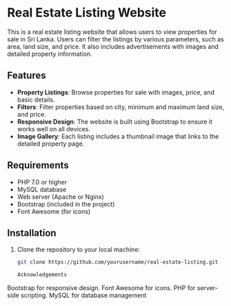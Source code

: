 # Real Estate Listing Website

This is a real estate listing website that allows users to view properties for sale in Sri Lanka. Users can filter the listings by various parameters, such as area, land size, and price. It also includes advertisements with images and detailed property information.

## Features

- **Property Listings**: Browse properties for sale with images, price, and basic details.
- **Filters**: Filter properties based on city, minimum and maximum land size, and price.
- **Responsive Design**: The website is built using Bootstrap to ensure it works well on all devices.
- **Image Gallery**: Each listing includes a thumbnail image that links to the detailed property page.

## Requirements

- PHP 7.0 or higher
- MySQL database
- Web server (Apache or Nginx)
- Bootstrap (included in the project)
- Font Awesome (for icons)

## Installation

1. Clone the repository to your local machine:

   ```bash
   git clone https://github.com/yourusername/real-estate-listing.git

   Acknowledgements
Bootstrap for responsive design.
Font Awesome for icons.
PHP for server-side scripting.
MySQL for database management

